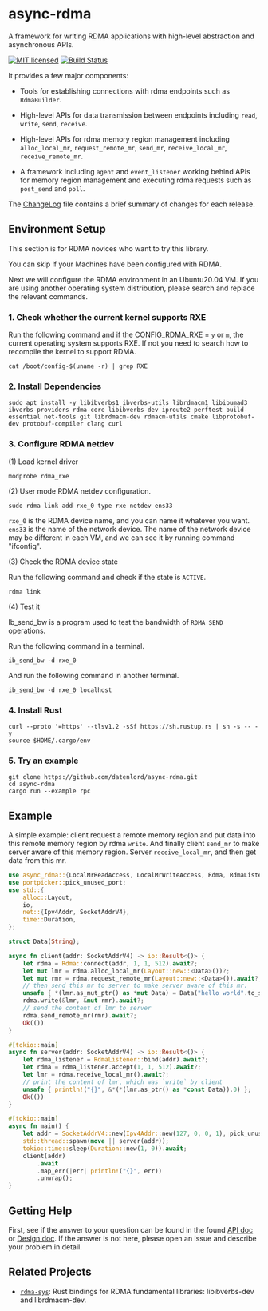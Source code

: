 # async-rdma

A framework for writing RDMA applications with high-level abstraction and asynchronous APIs.

[![MIT licensed][gpl-badge]][gpl-url]
[![Build Status][actions-badge]][actions-url]

[gpl-badge]: https://img.shields.io/badge/license-GPLv3.0-blue.svg
[gpl-url]: https://github.com/datenlord/async-rdma/blob/master/LICENSE
[actions-badge]: https://github.com/datenlord/async-rdma/actions/workflows/ci.yml/badge.svg
[actions-url]: https://github.com/datenlord/async-rdma/actions

It provides a few major components:

* Tools for establishing connections with rdma endpoints such as `RdmaBuilder`.

* High-level APIs for data transmission between endpoints including `read`,
`write`, `send`, `receive`.

* High-level APIs for rdma memory region management including `alloc_local_mr`,
`request_remote_mr`, `send_mr`, `receive_local_mr`, `receive_remote_mr`.

* A framework including `agent` and `event_listener` working behind APIs for memory
region management and executing rdma requests such as `post_send` and `poll`.

The [ChangeLog] file contains a brief summary of changes for each release.

[ChangeLog]: https://github.com/datenlord/async-rdma/blob/master/ChangeLog.md

## Environment Setup

This section is for RDMA novices who want to try this library.

You can skip if your Machines have been configured with RDMA.

Next we will configure the RDMA environment in an Ubuntu20.04 VM.
If you are using another operating system distribution, please search and replace the relevant commands.

### 1. Check whether the current kernel supports RXE

Run the following command and if the CONFIG_RDMA_RXE = `y` or `m`, the current operating system supports RXE.
If not you need to search how to recompile the kernel to support RDMA.

```shell
cat /boot/config-$(uname -r) | grep RXE
```

### 2. Install Dependencies

```shell
sudo apt install -y libibverbs1 ibverbs-utils librdmacm1 libibumad3 ibverbs-providers rdma-core libibverbs-dev iproute2 perftest build-essential net-tools git librdmacm-dev rdmacm-utils cmake libprotobuf-dev protobuf-compiler clang curl
```

### 3. Configure RDMA netdev

(1) Load kernel driver

```shell
modprobe rdma_rxe
```

(2) User mode RDMA netdev configuration.

```shell
sudo rdma link add rxe_0 type rxe netdev ens33
```

`rxe_0` is the RDMA device name, and you can name it whatever you want. `ens33` is the name of the network device. The name of the network device may be different in each VM, and we can see it by running command "ifconfig".

(3) Check the RDMA device state

Run the following command and check if the state is `ACTIVE`.

```shell
rdma link
```

(4) Test it

Ib_send_bw is a program used to test the bandwidth of `RDMA SEND` operations.

Run the following command in a terminal.

```shell
ib_send_bw -d rxe_0
```

And run the following command in another terminal.

```shell
ib_send_bw -d rxe_0 localhost
```

### 4. Install Rust

```shell
curl --proto '=https' --tlsv1.2 -sSf https://sh.rustup.rs | sh -s -- -y
source $HOME/.cargo/env
```

### 5. Try an example

```shell
git clone https://github.com/datenlord/async-rdma.git
cd async-rdma
cargo run --example rpc
```

## Example

A simple example: client request a remote memory region and put data into this remote
memory region by rdma `write`.
And finally client `send_mr` to make server aware of this memory region.
Server `receive_local_mr`, and then get data from this mr.

```rust
use async_rdma::{LocalMrReadAccess, LocalMrWriteAccess, Rdma, RdmaListener};
use portpicker::pick_unused_port;
use std::{
    alloc::Layout,
    io,
    net::{Ipv4Addr, SocketAddrV4},
    time::Duration,
};

struct Data(String);

async fn client(addr: SocketAddrV4) -> io::Result<()> {
    let rdma = Rdma::connect(addr, 1, 1, 512).await?;
    let mut lmr = rdma.alloc_local_mr(Layout::new::<Data>())?;
    let mut rmr = rdma.request_remote_mr(Layout::new::<Data>()).await?;
    // then send this mr to server to make server aware of this mr.
    unsafe { *(lmr.as_mut_ptr() as *mut Data) = Data("hello world".to_string()) };
    rdma.write(&lmr, &mut rmr).await?;
    // send the content of lmr to server
    rdma.send_remote_mr(rmr).await?;
    Ok(())
}

#[tokio::main]
async fn server(addr: SocketAddrV4) -> io::Result<()> {
    let rdma_listener = RdmaListener::bind(addr).await?;
    let rdma = rdma_listener.accept(1, 1, 512).await?;
    let lmr = rdma.receive_local_mr().await?;
    // print the content of lmr, which was `write` by client
    unsafe { println!("{}", &*(*(lmr.as_ptr() as *const Data)).0) };
    Ok(())
}

#[tokio::main]
async fn main() {
    let addr = SocketAddrV4::new(Ipv4Addr::new(127, 0, 0, 1), pick_unused_port().unwrap());
    std::thread::spawn(move || server(addr));
    tokio::time::sleep(Duration::new(1, 0)).await;
    client(addr)
        .await
        .map_err(|err| println!("{}", err))
        .unwrap();
}
```

## Getting Help

First, see if the answer to your question can be found in the found [API doc] or [Design doc]. If the answer is not here, please open an issue and describe your problem in detail.

[Design doc]: https://github.com/datenlord/async-rdma/tree/master/doc
[API doc]: https://docs.rs/async-rdma/0.2.0/async_rdma/

## Related Projects

* [`rdma-sys`]: Rust bindings for RDMA fundamental libraries: libibverbs-dev and librdmacm-dev.

[`rdma-sys`]: https://github.com/datenlord/rdma-sys
